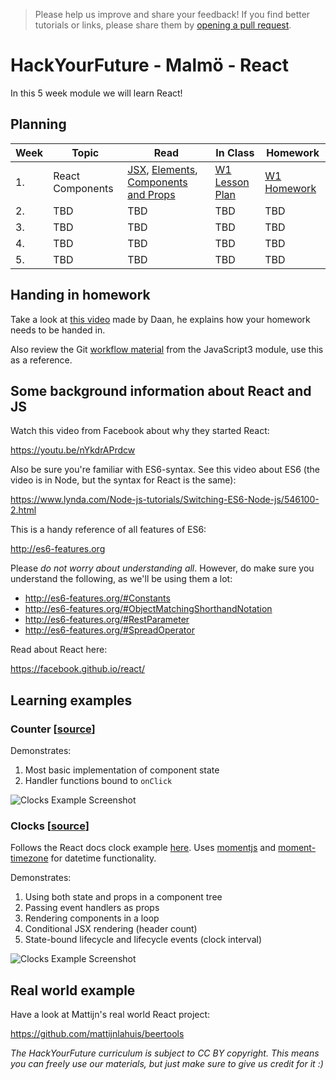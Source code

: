 > Please help us improve and share your feedback! If you find better tutorials
or links, please share them by [opening a pull request](https://github.com/HackYourFuture/React/pulls).

# HackYourFuture - Malmö - React

In this 5 week module we will learn React!

## Planning
| Week | Topic | Read | In Class | Homework |
| ---- | ----- | ---- | -------- | -------- |
| 1. | React Components | [JSX](https://reactjs.org/docs/introducing-jsx.html), [Elements](https://reactjs.org/docs/rendering-elements.html), [Components and Props](https://reactjs.org/docs/components-and-props.html) | [W1 Lesson Plan](documentation/lesson-plans/W1-lesson-plan.md) | [W1 Homework](documentation/homework/W1-homework.md) |
| 2. | TBD | TBD | TBD | TBD |
| 3. | TBD | TBD | TBD | TBD |
| 4. | TBD | TBD | TBD | TBD |
| 5. | TBD | TBD | TBD | TBD |

## Handing in homework
Take a look at [this video](https://www.youtube.com/watch?v=-o0yomUVVpU&index=2&list=PLVYDhqbgYpYUGxRdtQdYVE5Q8h3bt6SIA) made by Daan, he explains how your homework needs to be handed in.

Also review the Git [workflow material](https://github.com/HackYourFuture/Git/blob/master/Lecture-3.md) from the JavaScript3 module, use this as a reference.

## Some background information about React and JS

Watch this video from Facebook about why they started React:

https://youtu.be/nYkdrAPrdcw

Also be sure you're familiar with ES6-syntax. See this video about ES6 (the video is in Node, but the syntax for React is the same):

https://www.lynda.com/Node-js-tutorials/Switching-ES6-Node-js/546100-2.html

This is a handy reference of all features of ES6:

http://es6-features.org

Please *do not worry about understanding all*. However, do make sure you understand the following, as we'll be using them a lot:

- http://es6-features.org/#Constants
- http://es6-features.org/#ObjectMatchingShorthandNotation
- http://es6-features.org/#RestParameter
- http://es6-features.org/#SpreadOperator

Read about React here:

https://facebook.github.io/react/

## Learning examples

### Counter [[source](/examples/counter)]

Demonstrates:

1. Most basic implementation of component state
2. Handler functions bound to `onClick`

![Clocks Example Screenshot](/documentation/example-screenshots/counter.png)

### Clocks [[source](/examples/clocks)]

Follows the React docs clock example [here](https://reactjs.org/docs/state-and-lifecycle.html). Uses [momentjs](https://github.com/moment/moment) and [moment-timezone](https://github.com/moment/moment-timezone) for datetime functionality.

Demonstrates:

1. Using both state and props in a component tree
2. Passing event handlers as props
3. Rendering components in a loop
4. Conditional JSX rendering (header count)
5. State-bound lifecycle and lifecycle events (clock interval)

![Clocks Example Screenshot](/documentation/example-screenshots/clocks.png)

## Real world example

Have a look at Mattijn's real world React project:

https://github.com/mattijnlahuis/beertools

*The HackYourFuture curriculum is subject to CC BY copyright. This means you can freely use our materials, but just make sure to give us credit for it :)*

